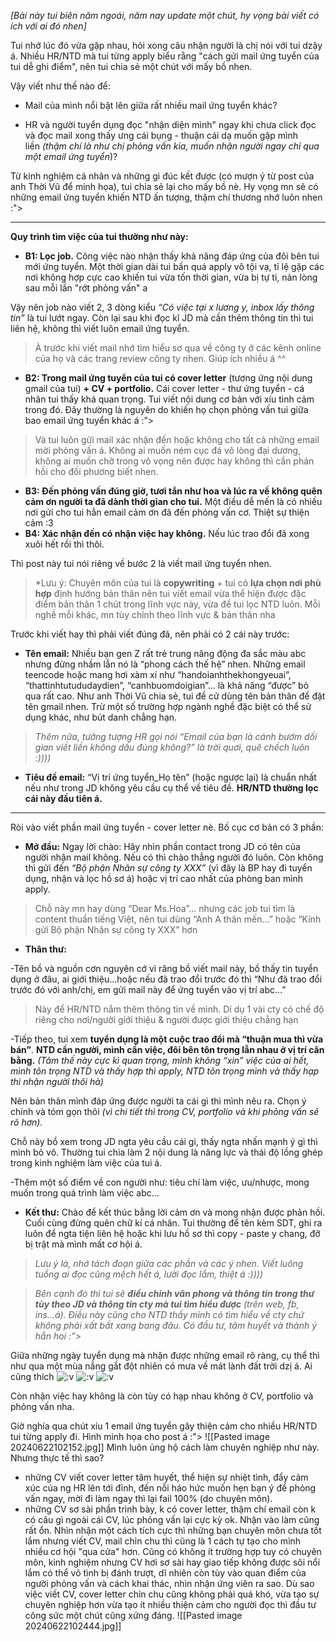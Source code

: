 _[Bài này tui biên năm ngoái, năm nay update một chút, hy vọng bài viết có ích với ai đó nhen]_

Tui nhớ lúc đó vừa gặp nhau, hỏi xong câu nhận người là chị nói với tui dzậy á. Nhiều HR/NTD mà tui từng apply biểu rằng "cách gửi mail ứng tuyển của tui dễ ghi điểm", nên tui chia sẻ một chút với mấy bồ nhen.

Vậy viết như thế nào để:

-   Mail của mình nổi bật lên giữa rất nhiều mail ứng tuyển khác?
    
-   HR và người tuyển dụng đọc "nhận diện mình" ngay khi chưa click đọc và đọc mail xong thấy ưng cái bụng - thuận cái dạ muốn gặp mình liền _(thậm chí là như chị phỏng vấn kia, muốn nhận người ngay chỉ qua một email ứng tuyển_)?
    

Từ kinh nghiệm cá nhân và những gì đúc kết được (có mượn ý từ post của anh Thời Vũ để minh họa), tui chia sẻ lại cho mấy bồ nè. Hy vọng mn sẽ có những email ứng tuyển khiến NTD ấn tượng, thậm chí thương nhớ luôn nhen :">

---

**Quy trình tìm việc của tui thường như này:**

-   **B1: Lọc job.** Công việc nào nhận thấy khả năng đáp ứng của đôi bên tui mới ứng tuyển. Một thời gian dài tui bấn quá apply vô tội vạ, tỉ lệ gặp các nơi không hợp cực cao khiến tui vừa tốn thời gian, vừa bị tự ti, nản lòng sau mỗi lần "rớt phỏng vấn" a

Vậy nên job nào viết 2, 3 dòng kiểu _“Có việc tại x lương y, inbox lấy thông tin”_ là tui lướt ngay. Còn lại sau khi đọc kĩ JD mà cần thêm thông tin thì tui liên hệ, không thì viết luôn email ứng tuyển.

> À trước khi viết mail nhớ tìm hiểu sơ qua về công ty ở các kênh online của họ và các trang review công ty nhen. Giúp ích nhiều á ^^

-   **B2: Trong mail ứng tuyển của tui có cover letter** (tương ứng nội dung gmail của tui) **+ CV + portfolio.** Cái cover letter - thư ứng tuyển - cá nhân tui thấy khá quan trọng. Tui viết nội dung cơ bản với xíu tình cảm trong đó. Đây thường là nguyên do khiến họ chọn phỏng vấn tui giữa bao email ứng tuyển khác á :”>

> Và tui luôn gửi mail xác nhận đến hoặc không cho tất cả những email mời phỏng vấn á. Không ai muốn ném cục đá vô lòng đại dương, không ai muốn chờ trong vô vọng nên được hay không thì cần phản hồi cho đối phương biết nhen.

-   **B3: Đến phỏng vấn đúng giờ, tươi tắn như hoa và lúc ra về không quên cảm ơn người ta đã dành thời gian cho tui.** Một điều dễ mến là có nhiều nơi gửi cho tui hẳn email cảm ơn đã đến phỏng vấn cơ. Thiệt sự thiện cảm :3
-   **B4: Xác nhận đến có nhận việc hay không.** Nếu lúc trao đổi đã xong xuôi hết rồi thì thôi.

Thì post này tui nói riêng về bước 2 là viết mail ứng tuyển nhen.

> *Lưu ý: Chuyên môn của tui là **copywriting** + tui có **lựa chọn nơi phù hợp** định hướng bản thân nên tui viết email vừa thể hiện được đặc điểm bản thân 1 chút trong lĩnh vực này, vừa để tui lọc NTD luôn. Mỗi nghề mỗi khác, mn tùy chỉnh theo lĩnh vực & bản thân nha

Trước khi viết hay thì phải viết đúng đã, nên phải có 2 cái này trước:

-   **Tên email:** Nhiều bạn gen Z rất trẻ trung năng động đa sắc màu abc nhưng đừng nhầm lẫn nó là “phong cách thế hệ” nhen. Những email teencode hoặc mang hơi xàm xí như “handoianhthekhongyeuai”, “thattinhtutududaydien”, “canhbuomdoigian”... là khả năng “được” bỏ qua rất cao. Như anh Thời Vũ chia sẻ, tui đề cử dùng tên bản thân để đặt tên gmail nhen. Trừ một số trường hợp ngành nghề đặc biệt có thể sử dụng khác, như bút danh chẳng hạn.

> _Thêm nữa, tưởng tượng HR gọi nói “Email của bạn là cánh bướm dối gian viết liền không dấu đúng không?” là trời quơi, quê chếch luôn :))))_

-   **Tiêu đề email:** “Vị trí ứng tuyển_Họ tên” (hoặc ngược lại) là chuẩn nhất nếu như trong JD không yêu cầu cụ thể về tiêu đề. **HR/NTD thường lọc cái này đầu tiên á.**

---
Ròi vào viết phần mail ứng tuyển - cover letter nè. Bố cục cơ bản có 3 phần:
-   **Mở đầu:** Ngay lời chào: Hãy nhìn phần contact trong JD có tên của người nhận mail không. Nếu có thì chào thẳng người đó luôn. Còn không thì gửi đến _“Bộ phận Nhân sự công ty XXX”_ (vì đây là BP hay đi tuyển dụng, nhận và lọc hồ sơ á) hoặc vị trí cao nhất của phòng ban mình apply.

> Chỗ này mn hay dùng “Dear Ms.Hoa”... nhưng các job tui tìm là content thuần tiếng Việt, nên tui dùng “Anh A thân mến…” hoặc “Kính gửi Bộ phận Nhân sự công ty XXX” hơn

-   **Thân thư:**

-Tên bồ và nguồn cơn nguyên cớ vì răng bồ viết mail này, bồ thấy tin tuyển dụng ở đâu, ai giới thiệu...hoặc nếu đã trao đổi trước đó thì “Như đã trao đổi trước đó với anh/chị, em gửi mail này để ứng tuyển vào vị trí abc…”

> Này để HR/NTD nắm thêm thông tin về mình. Dí dụ 1 vài cty có chế độ riêng cho nơi/người giới thiệu & người được giới thiệu chẳng hạn

-Tiếp theo, tui xem **tuyển dụng là một cuộc trao đổi mà “thuận mua thì vừa bán”**. **NTD cần người, mình cần việc, đôi bên tôn trọng lẫn nhau ở vị trí cân bằng.** _(Tâm thế này cực kì quan trọng, mình không “xin” việc của ai hết, mình tôn trọng NTD và thấy hợp thì apply, NTD tôn trọng mình và thấy hạp thì nhận người thôi hà)_

Nên bản thân mình đáp ứng được người ta cái gì thì mình nêu ra. Chọn ý chính và tóm gọn thôi _(vì chi tiết thì trong CV, portfolio và khi phỏng vấn sẽ rõ hơn)._

Chỗ này bồ xem trong JD ngta yêu cầu cái gì, thấy ngta nhấn mạnh ý gì thì mình bỏ vô. Thường tui chia làm 2 nội dung là năng lực và thái độ lồng ghép trong kinh nghiệm làm việc của tui á.

-Thêm một số điểm về con người như: tiêu chí làm việc, ưu/nhược, mong muốn trong quá trình làm việc abc…

-   **Kết thư:** Chào để kết thúc bằng lời cảm ơn và mong nhận được phản hồi. Cuối cùng đừng quên chữ kí cá nhân. Tui thường để tên kèm SDT, ghi ra luôn để ngta tiện liên hệ hoặc khi lưu hồ sơ thì copy - paste y chang, đỡ bị trật mà mình mất cơ hội á.

> _Lưu ý là, nhớ tách đoạn giữa các phần và các ý nhen. Viết luông tuồng ai đọc cũng mệch hết á, lười đọc lắm, thiệt á :))))_

> _Bên cạnh đó thì tui sẽ **điều chỉnh văn phong và thông tin trong thư tùy theo JD và thông tin cty mà tui tìm hiểu được** (trên web, fb, ins...á). Điều này cũng cho NTD thấy mình có tìm hiểu về cty chứ không phải xất bất xang bang đâu. Có đầu tư, tâm huyết và thành ý hẳn hoi :”>_

Giữa những ngày tuyển dụng mà nhận được những email rõ ràng, cụ thể thì như qua một mùa nắng gắt đột nhiên có mưa về mát lành đất trời dzị á. Ai cũng thích ![:v](https://static.xx.fbcdn.net/images/emoji.php/v9/e31/1/16/PACMAN.png) ![:v](https://static.xx.fbcdn.net/images/emoji.php/v9/e31/1/16/PACMAN.png) ![:v](https://static.xx.fbcdn.net/images/emoji.php/v9/e31/1/16/PACMAN.png)   

Còn nhận việc hay không là còn tùy có hạp nhau không ở CV, portfolio và phỏng vấn nha.

Giờ nghía qua chút xíu 1 email ứng tuyển gây thiện cảm cho nhiều HR/NTD tui từng apply đi. Hình minh họa cho post á :">
![[Pasted image 20240622102152.jpg]]
Mình luôn ủng hộ cách làm chuyên nghiệp như này. Nhưng thực tế thì sao?
- những CV viết cover letter tâm huyết, thể hiện sự nhiệt tình, đẩy cảm xúc của ng HR lên tới đỉnh, đến nỗi háo hức muốn hẹn bạn ý để phỏng vấn ngay, mời đi làm ngay thì lại fail 100% (do chuyên môn).
- những CV sơ sài phần trình bày, k có cover letter, thậm chí email còn k có câu gì ngoài cái CV, lúc phỏng vấn lại cực kỳ ok. Nhận vào làm cũng rất ổn.
Nhìn nhận một cách tích cực thì những bạn chuyên môn chưa tốt lắm nhưng viết CV, mail chỉn chu thì cũng là 1 cách tự tạo cho mình nhiều cơ hội "qua cửa" hơn. Cũng có không ít trường hợp tuy có chuyên môn, kinh nghiệm nhưng CV hơi sơ sài hay giao tiếp không được sôi nổi lắm có thể vô tình bị đánh trượt, dĩ nhiên còn tùy vào quan điểm của người phỏng vấn và cách khai thác, nhìn nhận ứng viên ra sao. Dù sao việc viết CV, cover letter chỉn chu cũng không phải quá khó, vừa tạo sự chuyên nghiệp hơn vừa tạo ít nhiều thiện cảm cho người đọc thì đầu tư công sức một chút cũng xứng đáng.
![[Pasted image 20240622102444.jpg]]